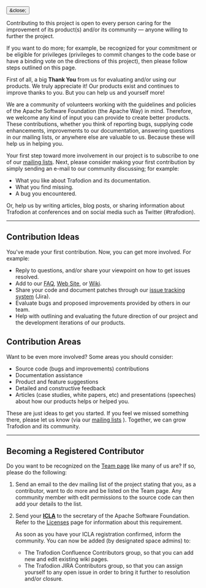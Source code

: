 <!--
  Licensed under the Apache License, Version 2.0 (the "License");
  you may not use this file except in compliance with the License.
  You may obtain a copy of the License at

      http://www.apache.org/licenses/LICENSE-2.0

  Unless required by applicable law or agreed to in writing, software
  distributed under the License is distributed on an "AS IS" BASIS,
  WITHOUT WARRANTIES OR CONDITIONS OF ANY KIND, either express or implied.
  See the License for the specific language governing permissions and
  limitations under the 
  License.
-->
<div class="alert alert-dismissible alert-info">
  <button type="button" class="close" data-dismiss="alert">&close;</button>
  <p>Contributing to this project is open to every person caring for the improvement of its product(s) and/or its community — anyone willing to further the project.</p>

<p>If you want to do more; for example, be recognized for your commitment or be eligible for privileges (privileges to commit changes to the code base or have a binding vote on the directions of this project), then please follow steps outlined on this page.</p>
</div>

First of all, a big **Thank You** from us for evaluating and/or using our products. We truly appreciate it! Our products exist and continues to improve thanks to you. But you can help us and yourself more!

We are a community of volunteers working with the guidelines and policies of the Apache Software Foundation (the Apache Way) in mind. Therefore, we welcome any kind of input you can provide to create better products. These contributions, whether you think of reporting bugs, supplying code enhancements, improvements to our documentation, answering questions in our mailing lists, or anywhere else are valuable to us. Because these will help us in helping you.

Your first step toward more involvement in our project is to subscribe to one of our [mailing lists](mail-lists.html). Next, please consider making your first contribution by simply sending an e-mail to our community discussing; for example:

* What you like about Trafodion and its documentation.
* What you find missing.
* A bug you encountered.

Or, help us by writing articles, blog posts, or sharing information about Trafodion at conferences and on social media such as Twitter (\#trafodion).
 
---

## Contribution Ideas
You've made your first contribution. Now, you can get more involved. For example:

* Reply to questions, and/or share your viewpoint on how to get issues resolved.
* Add to our [FAQ](faq.html), [Web Site](website.html), or [Wiki](wiki.html).
* Share your code and document patches through our [issue tracking system](issue-tracking.html) (Jira).
* Evaluate bugs and proposed improvements provided by others in our team.
* Help with outlining and evaluating the future direction of our project and the development iterations of our products.

## Contribution Areas
Want to be even more involved? Some areas you should consider:

* Source code (bugs and improvements) contributions
* Documentation assistance
* Product and feature suggestions
* Detailed and constructive feedback
* Articles (case studies, white papers, etc) and presentations (speeches) about how our products helps or helped you.

These are just ideas to get you started. If you feel we missed something there, please let us know (via our [mailing lists](mail-lists.html) ). Together, we can grow Trafodion and its community.

----

## Becoming a Registered Contributor
Do you want to be recognized on the [Team page](team-list.html) like many of us are? If so, please do the following:

1. Send an email to the dev mailing list of the project stating that you, as a contributor, want to do more and be listed on the Team page. Any community member with edit permissions to the source code can then add your details to the list. 
2. Send your [**ICLA**](https://www.apache.org/licenses/icla.txt) to the secretary of the Apache Software Foundation. Refer to the [Licenses](http://www.apache.org/licenses/) page for information about this requirement. 

    As soon as you have your ICLA registration confirmed, inform the community. You can now be added (by designated space admins) to:

    * The Trafodion Confluence Contributors group, so that you can add new and edit existing wiki pages.
    * The Trafodion JIRA Contributors group, so that you can assign yourself to any open issue in order to bring it further to resolution and/or closure.

